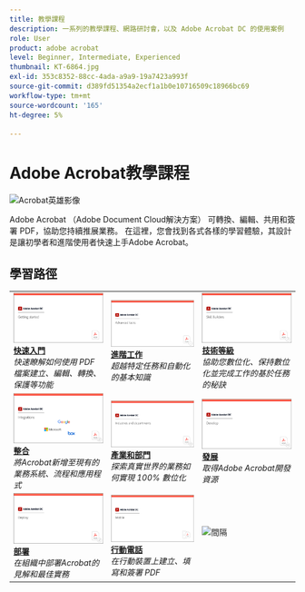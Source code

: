```yaml
---
title: 教學課程
description: 一系列的教學課程、網路研討會，以及 Adobe Acrobat DC 的使用案例
role: User
product: adobe acrobat
level: Beginner, Intermediate, Experienced
thumbnail: KT-6864.jpg
exl-id: 353c8352-88cc-4ada-a9a9-19a7423a993f
source-git-commit: d389fd51354a2ecf1a1b0e10716509c18966bc69
workflow-type: tm+mt
source-wordcount: '165'
ht-degree: 5%

---
```


# Adobe Acrobat教學課程

![Acrobat英雄影像](assets/Hero_Acrobat.jpg)

Adobe Acrobat （Adobe Document Cloud解決方案） 可轉換、編輯、共用和簽署 PDF，協助您持續推展業務。 在這裡，您會找到各式各樣的學習體驗，其設計是讓初學者和進階使用者快速上手Adobe Acrobat。

## 學習路徑

<table style="table-layout:fixed">
<tr>
  <td>
    <a href="getting-started/getting-started-overview.md">
      <img alt="快速入門" src="assets/acrobat_title_getting_started.png" />
    </a>
    <div>
    <a href="getting-started/getting-started-overview.md"><strong>快速入門</strong></a>
    </div>
    <em>快速瞭解如何使用 PDF 檔案建立、編輯、轉換、保護等功能</em>
    <br>
  </td>
  <td>
    <a href="advanced-tasks/advanced-tasks-overview.md">
      <img alt="進階工作" src="assets/acrobat_title_advanced_tasks.png" />
    </a>
    <div>
    <a href="advanced-tasks/advanced-tasks-overview.md"><strong>進階工作</strong></a>
    </div>
    <em>超越特定任務和自動化的基本知識</em>
    <br>
  </td>
  <td>
    <a href="skill-builder/skill-builder-overview.md">
      <img alt="Skill Builder" src="assets/acrobat_title_skill_builder.png" />
    </a>
    <div>
    <a href="skill-builder/skill-builder-overview.md"><strong>技術等級</strong></a>
    </div>
    <em>協助您數位化、保持數位化並完成工作的基於任務的秘訣</em>
    <br>
  </td>
</tr>
<tr>
  <td>
    <a href="integrate/integrate-overview.md">
      <img alt="整合" src="assets/acrobat_title_integrate.png" />
    </a>
    <div>
    <a href="integrate/integrate-overview.md"><strong>整合</strong></a>
    </div>
    <em>將Acrobat新增至現有的業務系統、流程和應用程式</em>
    <br>
  </td>
  <td>
    <a href="industry/industry-overview.md">
      <img alt="產業和部門" src="assets/acrobat_title_industry.png" />
    </a>
    <div>
    <a href="industry/industry-overview.md"><strong>產業和部門</strong></a>
    </div>
    <em>探索真實世界的業務如何實現 100% 數位化</em>
    <br>
  </td>  
  <td>
    <a href="develop/develop-overview.md">
      <img alt="發展" src="assets/acrobat_title_develop.png" />
    </a>
    <div>
    <a href="develop/develop-overview.md"><strong>發展</strong></a>
    </div>
    <em>取得Adobe Acrobat開發資源</em>
    <br>
  </td>
</tr>
<tr>
  <td>
    <a href="deploy/deploy-overview.md">
      <img alt="部署" src="assets/acrobat_title_deploy.png" />
    </a>
    <div>
    <a href="deploy/deploy-overview.md"><strong>部署</strong></a>
    </div>
    <em>在組織中部署Acrobat的見解和最佳實務</em>
    <br>
  </td>
  <td>
    <a href="mobile/mobile-overview.md">
      <img alt="行動電話" src="assets/acrobat_title_mobile.png" />
    </a>
    <div>
    <a href="mobile/mobile-overview.md"><strong>行動電話</strong></a>
    </div>
    <em>在行動裝置上建立、填寫和簽署 PDF</em>
    <br>
  </td>  
  <td>
   <img alt="間隔" src="assets/Whitespacer.png" />
    <div>
    <br>
  </td>
</tr>
</table>
